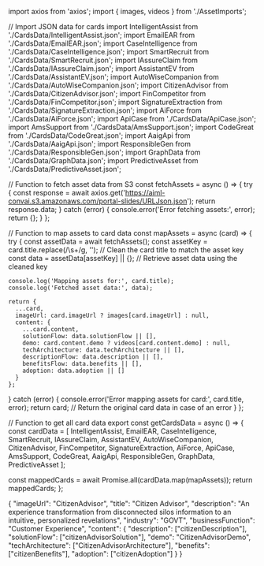 import axios from 'axios';
import { images, videos } from './AssetImports';

// Import JSON data for cards
import IntelligentAssist from './CardsData/IntelligentAssist.json';
import EmailEAR from './CardsData/EmailEAR.json';
import CaseIntelligence from './CardsData/CaseIntelligence.json';
import SmartRecruit from './CardsData/SmartRecruit.json';
import IAssureClaim from './CardsData/IAssureClaim.json';
import AssistantEV from './CardsData/AssistantEV.json';
import AutoWiseCompanion from './CardsData/AutoWiseCompanion.json';
import CitizenAdvisor from './CardsData/CitizenAdvisor.json';
import FinCompetitor from './CardsData/FinCompetitor.json';
import SignatureExtraction from './CardsData/SignatureExtraction.json';
import AiForce from './CardsData/AiForce.json';
import ApiCase from './CardsData/ApiCase.json';
import AmsSupport from './CardsData/AmsSupport.json';
import CodeGreat from './CardsData/CodeGreat.json';
import AaigApi from './CardsData/AaigApi.json';
import ResponsibleGen from './CardsData/ResponsibleGen.json';
import GraphData from './CardsData/GraphData.json';
import PredictiveAsset from './CardsData/PredictiveAsset.json';

// Function to fetch asset data from S3
const fetchAssets = async () => {
  try {
    const response = await axios.get('https://aiml-convai.s3.amazonaws.com/portal-slides/URLJson.json');
    return response.data;
  } catch (error) {
    console.error('Error fetching assets:', error);
    return {};
  }
};

// Function to map assets to card data
const mapAssets = async (card) => {
  try {
    const assetData = await fetchAssets();
    const assetKey = card.title.replace(/\s+/g, ''); // Clean the card title to match the asset key
    const data = assetData[assetKey] || {}; // Retrieve asset data using the cleaned key

    console.log('Mapping assets for:', card.title);
    console.log('Fetched asset data:', data);

    return {
      ...card,
      imageUrl: card.imageUrl ? images[card.imageUrl] : null,
      content: {
        ...card.content,
        solutionFlow: data.solutionFlow || [],
        demo: card.content.demo ? videos[card.content.demo] : null,
        techArchitecture: data.techArchitecture || [],
        descriptionFlow: data.description || [],
        benefitsFlow: data.benefits || [],
        adoption: data.adoption || []
      }
    };
  } catch (error) {
    console.error('Error mapping assets for card:', card.title, error);
    return card; // Return the original card data in case of an error
  }
};

// Function to get all card data
export const getCardsData = async () => {
  const cardData = [
    IntelligentAssist,
    EmailEAR,
    CaseIntelligence,
    SmartRecruit,
    IAssureClaim,
    AssistantEV,
    AutoWiseCompanion,
    CitizenAdvisor,
    FinCompetitor,
    SignatureExtraction,
    AiForce,
    ApiCase,
    AmsSupport,
    CodeGreat,
    AaigApi,
    ResponsibleGen,
    GraphData,
    PredictiveAsset
  ];

  const mappedCards = await Promise.all(cardData.map(mapAssets));
  return mappedCards;
};





{
  "imageUrl": "CitizenAdvisor",
  "title": "Citizen Advisor",
  "description": "An experience transformation from disconnected silos information to an intuitive, personalized revelations",
  "industry": "GOVT",
  "businessFunction": "Customer Experience",
  "content": {
    "description": ["citizenDescription"],
    "solutionFlow": ["citizenAdvisorSolution"],
    "demo": "CitizenAdvisorDemo",
    "techArchitecture": ["CitizenAdvisorArchitecture"],
    "benefits": ["citizenBenefits"],
    "adoption": ["citizenAdoption"]
  }
}
